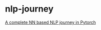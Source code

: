 # nlp-journey

[A complete NN based NLP journey in Pytorch](https://anudeepreddy-katta.github.io/nlp-journey/)
